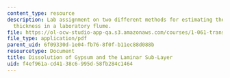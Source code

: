 ```yaml
---
content_type: resource
description: Lab assignment on two different methods for estimating the laminar sub-layer
  thickness in a laboratory flume.
file: https://ol-ocw-studio-app-qa.s3.amazonaws.com/courses/1-061-transport-processes-in-the-environment-fall-2008/f4ef961acd4138c6995d58fb284c1464_lab8dissolution.pdf
file_type: application/pdf
parent_uid: 6f09330d-1e04-fb76-8f0f-b11ec88d088b
resourcetype: Document
title: Dissolution of Gypsum and the Laminar Sub-Layer
uid: f4ef961a-cd41-38c6-995d-58fb284c1464
---
```

